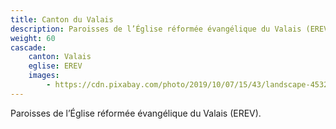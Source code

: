 ```yaml
---
title: Canton du Valais
description: Paroisses de l’Église réformée évangélique du Valais (EREV).
weight: 60
cascade:
    canton: Valais
    eglise: EREV
    images:
        - https://cdn.pixabay.com/photo/2019/10/07/15/43/landscape-4532958_960_720.jpg
---
```


Paroisses de l’Église réformée évangélique du Valais (EREV).